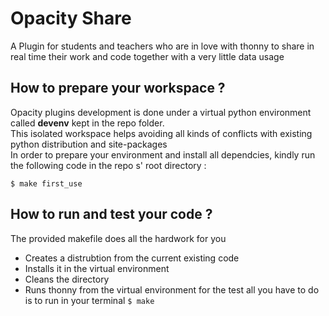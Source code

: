 # Opacity Share
A Plugin for students and teachers who are in love with thonny to share in real time their work and code together with a very little data usage

## How to prepare your workspace ?

Opacity plugins development is done under a virtual python environment called **devenv** kept in the repo folder.</br>
This isolated workspace helps avoiding all kinds of conflicts with existing python distribution and site-packages
</br>
In order to prepare your environment and install all dependcies, kindly run the following code in the repo s' root directory :
~~~~
$ make first_use
~~~~

## How to run and test your code ?

The provided makefile does all the hardwork for you
* Creates a distrubtion from the current existing code
* Installs it in the virtual environment
* Cleans the directory
* Runs thonny from the virtual environment for the test
all you have to do is to run in your terminal `$ make` 
